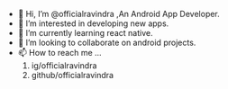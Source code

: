 - 👋 Hi, I’m @officialravindra ,An Android App Developer.
- 👀 I’m interested in developing new apps.
- 🌱 I’m currently learning react native.
- 💞️ I’m looking to collaborate on android projects.
- 📫 How to reach me ...
     1. ig/officialravindra
     2. github/officialravindra

<!---
officialravindra/officialravindra is a ✨ special ✨ repository because its `README.md` (this file) appears on your GitHub profile.
You can click the Preview link to take a look at your changes.
--->
